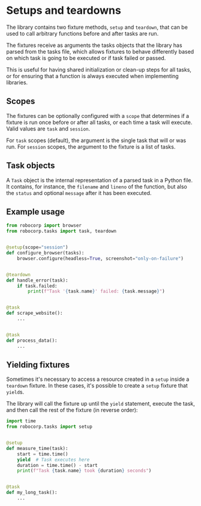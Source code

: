 # Setups and teardowns

The library contains two fixture methods, `setup` and `teardown`, that can be
used to call arbitrary functions before and after tasks are run.

The fixtures receive as arguments the tasks objects that the library has parsed
from the tasks file, which allows fixtures to behave differently based on which
task is going to be executed or if task failed or passed.

This is useful for having shared initialization or clean-up steps for all tasks,
or for ensuring that a function is always executed when implementing libraries.

## Scopes

The fixtures can be optionally configured with a `scope` that determines if a
fixture is run once before or after all tasks, or each time a task will execute.
Valid values are `task` and `session`.

For `task` scopes (default), the argument is the single task that will or was run.
For `session` scopes, the argument to the fixture is a list of tasks.

## Task objects

A `Task` object is the internal representation of a parsed task in a Python file.
It contains, for instance, the `filename` and `lineno` of the function, but
also the `status` and optional `message` after it has been executed.

## Example usage

```python
from robocorp import browser
from robocorp.tasks import task, teardown


@setup(scope="session")
def configure_browser(tasks):
    browser.configure(headless=True, screenshot="only-on-failure")


@teardown
def handle_error(task):
    if task.failed:
        print(f"Task '{task.name}' failed: {task.message}")


@task
def scrape_website():
    ...


@task
def process_data():
    ...
```

## Yielding fixtures

Sometimes it's necessary to access a resource created in a `setup` inside a
`teardown` fixture. In these cases, it's possible to create a `setup` fixture
that `yield`s.

The library will call the fixture up until the `yield` statement, execute the task,
and then call the rest of the fixture (in reverse order):

```python
import time
from robocorp.tasks import setup


@setup
def measure_time(task):
    start = time.time()
    yield  # Task executes here
    duration = time.time() - start
    print(f"Task {task.name} took {duration} seconds")


@task
def my_long_task():
    ...
```
